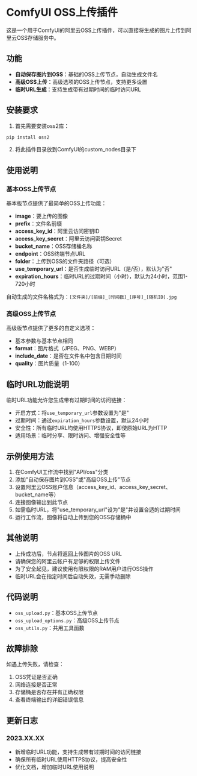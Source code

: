 # ComfyUI OSS上传插件

这是一个用于ComfyUI的阿里云OSS上传插件，可以直接将生成的图片上传到阿里云OSS存储服务中。

## 功能

- **自动保存图片到OSS**：基础的OSS上传节点，自动生成文件名
- **高级OSS上传**：高级选项的OSS上传节点，支持更多设置
- **临时URL生成**：支持生成带有过期时间的临时访问URL

## 安装要求

1. 首先需要安装oss2库：

```bash
pip install oss2
```

2. 将此插件目录放到ComfyUI的custom_nodes目录下

## 使用说明

### 基本OSS上传节点

基本版节点提供了最简单的OSS上传功能：

- **image**：要上传的图像
- **prefix**：文件名前缀
- **access_key_id**：阿里云访问密钥ID
- **access_key_secret**：阿里云访问密钥Secret
- **bucket_name**：OSS存储桶名称
- **endpoint**：OSS终端节点URL
- **folder**：上传到OSS的文件夹路径（可选）
- **use_temporary_url**：是否生成临时访问URL（是/否），默认为"否"
- **expiration_hours**：临时URL的过期时间（小时），默认为24小时，范围1-720小时

自动生成的文件名格式为：`[文件夹]/[前缀]_[时间戳]_[序号]_[随机ID].jpg`

### 高级OSS上传节点

高级版节点提供了更多的自定义选项：

- 基本参数与基本节点相同
- **format**：图片格式（JPEG、PNG、WEBP）
- **include_date**：是否在文件名中包含日期时间
- **quality**：图片质量（1-100）

## 临时URL功能说明

临时URL功能允许您生成带有过期时间的访问链接：

- 开启方式：将`use_temporary_url`参数设置为"是"
- 过期时间：通过`expiration_hours`参数设置，默认24小时
- 安全性：所有临时URL均使用HTTPS协议，即使原始URL为HTTP
- 适用场景：临时分享、限时访问、增强安全性等

## 示例使用方法

1. 在ComfyUI工作流中找到"API/oss"分类
2. 添加"自动保存图片到OSS"或"高级OSS上传"节点
3. 设置阿里云OSS账户信息（access_key_id、access_key_secret、bucket_name等）
4. 连接图像输出到此节点
5. 如需临时URL，将"use_temporary_url"设为"是"并设置合适的过期时间
6. 运行工作流，图像将自动上传到您的OSS存储桶中

## 其他说明

- 上传成功后，节点将返回上传图片的OSS URL
- 请确保您的阿里云帐户有足够的权限上传文件
- 为了安全起见，建议使用有限权限的RAM用户进行OSS操作
- 临时URL会在指定时间后自动失效，无需手动删除

## 代码说明

- `oss_upload.py`：基本OSS上传节点
- `oss_upload_options.py`：高级OSS上传节点 
- `oss_utils.py`：共用工具函数

## 故障排除

如遇上传失败，请检查：

1. OSS凭证是否正确
2. 网络连接是否正常
3. 存储桶是否存在并有正确权限
4. 查看终端输出的详细错误信息

## 更新日志

### 2023.XX.XX
- 新增临时URL功能，支持生成带有过期时间的访问链接
- 确保所有临时URL使用HTTPS协议，提高安全性
- 优化文档，增加临时URL使用说明 